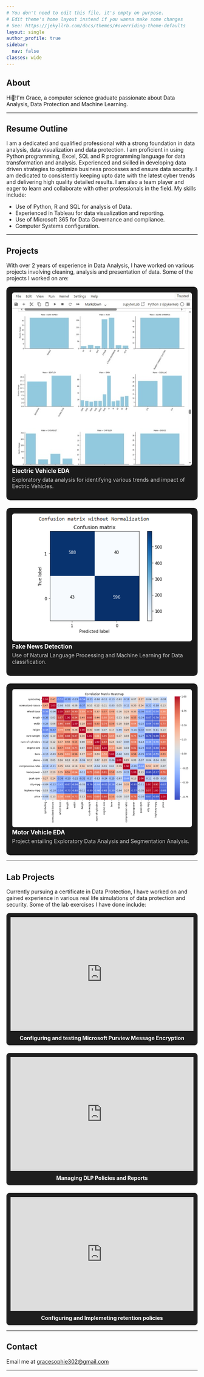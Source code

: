 ```yaml
---
# You don't need to edit this file, it's empty on purpose.
# Edit theme's home layout instead if you wanna make some changes
# See: https://jekyllrb.com/docs/themes/#overriding-theme-defaults
layout: single
author_profile: true
sidebar:
  nav: false
classes: wide
---
```

## <a id="home"></a>About
Hi👋!I'm Grace, a computer science graduate passionate about Data Analysis, Data Protection and Machine Learning.

---

## <a id="resume"></a>Resume Outline
I am a dedicated and qualified professional with a strong foundation in data analysis, data visualization and data protection. I am proficient in using Python programming, Excel, SQL and R programming language for data transformation and analysis. Experienced and skilled in developing data driven strategies to optimize business processes and ensure data security. I am dedicated to consistently keeping upto date with the latest cyber trends and delivering high quality detailed results. I am also a team player and eager to learn and collaborate with other professionals in the field.
My skills include:
- Use of Python, R and SQL for analysis of Data.
- Experienced in Tableau for data visualization and reporting.
- Use of Microsoft 365 for Data Governance and compliance.
- Computer Systems configuration.

---

## <a id="projects"></a>Projects
With over 2 years of experience in Data Analysis, I have worked on various projects involving cleaning, analysis and presentation of data. Some of the projects I worked on are:

<style>
  .projects-container {
    display: flex;
    flex-wrap: wrap;
    gap: 20px;
    justify-content: space-between;
  }

  .project-card {
    flex: 1 1 300px;
    background-color: #1a1a1a;
    padding: 15px;
    border-radius: 10px;
    box-sizing: border-box;
  }

  .project-card img {
    width: 100%;
    border-radius: 6px;
    height: auto;
  }

  .project-card a {
    color: #fff;
    font-size: 1.1em;
    font-weight: bold;
    text-decoration: none;
  }

  .project-card p {
    color: #ccc;
    margin-top: 5px;
  }

  @media (max-width: 768px) {
    .projects-container {
      flex-direction: column;
    }
  }
</style>

<div class="projects-container">

  <div class="project-card">
    <a href="https://github.com/Grace-Sophie/Electric-Vehicle-EDA" target="_blank">
      <img src="/assets/images/electric vehicle.jpeg" alt="Electric Vehicle EDA">
    </a>
    <div>
      <a href="https://github.com/Grace-Sophie/Electric-Vehicle-EDA" target="_blank">
        Electric Vehicle EDA
      </a>
      <p>Exploratory data analysis for identifying various trends and impact of Eectric Vehicles.</p>
    </div>
  </div>

  <div class="project-card">
    <a href="https://github.com/Grace-Sophie/Fake-News-Detection" target="_blank">
      <img src="/assets/images/fake news.PNG" alt="Fake News Detection">
    </a>
    <div>
      <a href="https://github.com/Grace-Sophie/Fake-News-Detection" target="_blank">
        Fake News Detection
      </a>
      <p>Use of Natural Language Processing and Machine Learning for Data classification.</p>
    </div>
  </div>

  <div class="project-card">
    <a href="https://github.com/Grace-Sophie/Motor-vehicles-EDA" target="_blank">
      <img src="/assets/images/motor vehicle.PNG" alt="Motor Vehicle EDA">
    </a>
    <div>
      <a href="https://github.com/Grace-Sophie/Motor-vehicles-EDA" target="_blank">
        Motor Vehicle EDA
      </a>
      <p>Project entailing Exploratory Data Analysis and Segmentation Analysis.</p>
    </div>
  </div>

</div>

---

## <a id="lab"></a>Lab Projects
Currently pursuing a certificate in Data Protection, I have worked on and gained experience in various real life simulations of data protection and security. Some of the lab exercises I have done include:
<style>
  .lab-grid {
    display: grid;
    grid-template-columns: repeat(auto-fit, minmax(280px, 1fr));
    gap: 20px;
  }

  .lab-card {
    display: flex;
    flex-direction: column;
    border: 1px solid #444;
    border-radius: 8px;
    background: #1e1e1e;
    padding: 10px;
    box-shadow: 0 2px 4px rgba(0,0,0,0.05);
  }

  .lab-card iframe {
    flex: 0 0 auto;
    width: 100%;
    height: 300px;
    border: none;
    background: #2a2a2a;
  }

  .lab-title {
    margin-top: 10px;
    font-weight: bold;
    text-align: center;
    color: white;
  }
</style>

<div class="lab-grid">

  <div class="lab-card">
    <iframe src="https://drive.google.com/file/d/1M8uP2iU587MzOuYcmrly1Uf8KC35-uGL/preview" allow="autoplay"></iframe>
    <div class="lab-title">Configuring and testing Microsoft Purview Message Encryption</div>
  </div>

  <div class="lab-card">
    <iframe src="https://drive.google.com/file/d/1lfbD2J1WVB3PFDYJNbZwmtXdrfG0q8nz/preview" allow="autoplay"></iframe>
    <div class="lab-title">Managing DLP Policies and Reports</div>
  </div>

  <div class="lab-card">
    <iframe src="https://drive.google.com/file/d/1GOHTMr9dA7COA7eFfGkDYtf5wnb47e6b/preview" allow="autoplay"></iframe>
    <div class="lab-title">Configuring and Implemeting retention policies</div>
  </div>

</div>

 ---

## <a id="contacts"></a>Contact
Email me at gracesophie302@gmail.com

---
